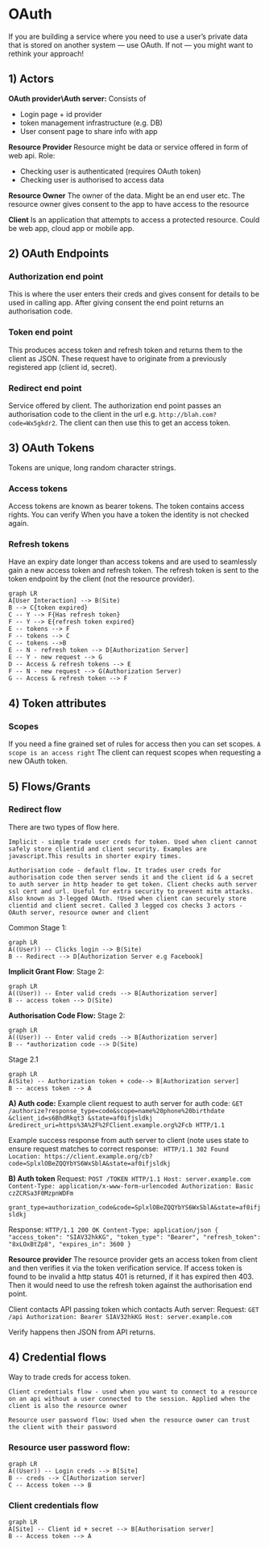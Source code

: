 # OAuth

If you are building a service where you need to use a user’s private data that is stored on another system — use OAuth. If not — you might want to rethink your approach!

## 1) Actors
**OAuth provider\Auth server:**
Consists of 
 - Login page + id provider
 - token management infrastructure (e.g. DB)
 - User consent page to share info with app

**Resource Provider**
Resource might be data or service offered in form of web api. 
Role:
 - Checking user is authenticated (requires OAuth token)
 - Checking user is authorised to access data
 
 **Resource Owner**
 The owner of the data. Might be an end user etc. The resource owner gives consent to the app to have access to the resource


**Client**
Is an application that attempts to access a protected resource. Could be web app, cloud app or mobile app.

## 2) OAuth Endpoints

### Authorization end point
This is where the user enters their creds and gives consent for details to be used in calling app. After giving consent the end point returns an authorisation code.

### Token end point
This produces access token and refresh token and returns them to the client as JSON. These request have to originate from a previously registered app (client id, secret).

### Redirect end point
Service offered by client. The authorization end point passes an authorisation code to the client in the url e.g. `http://blah.com?code=Wx5gkdr2`.
 The client can then use this to get an access token.

## 3) OAuth Tokens
Tokens are unique, long random character strings.

### Access tokens
Access tokens are known as bearer tokens. The token contains access rights. You can verify  When you have a token the identity is not checked again.

### Refresh tokens
Have an expiry date longer than access tokens and are used to seamlessly gain a new access token and refresh token. The refresh token is sent to the token endpoint by the client (not the resource provider).

```mermaid
graph LR
A[User Interaction] --> B(Site)
B --> C{token expired}
C -- Y --> F{Has refresh token}
F -- Y --> E{refresh token expired}
E -- tokens --> F
F -- tokens --> C
C -- tokens -->B
E -- N - refresh token --> D[Authorization Server]
E -- Y - new request --> G
D -- Access & refresh tokens --> E
F -- N - new request --> G(Authorization Server)
G -- Access & refresh token --> F

```

## 4) Token attributes
### Scopes
If you need a fine grained set of rules for access then you can set scopes. 
`A scope is an access right`
The client can request scopes when requesting a new OAuth token.


## 5) Flows/Grants

### Redirect flow
There are two types of flow here. 

`Implicit - simple trade user creds for token. Used when client cannot safely store clientid and client security. Examples are javascript.This results in shorter expiry times.`

`Authorisation code - default flow. It trades user creds for authorisation code then server sends it and the client id & a secret to auth server in http header to get token. Client checks auth server ssl cert and url. Useful for extra security to prevent mitm attacks. Also known as 3-legged OAuth. !Used when client can securely store clientid and client secret. Called 3 legged cos checks 3 actors - OAuth server, resource owner and client`

Common Stage 1:
```mermaid
graph LR
A((User)) -- Clicks login --> B(Site)
B -- Redirect --> D[Authorization Server e.g Facebook]
```
**Implicit Grant Flow**:
Stage 2:
```mermaid
graph LR
A((User)) -- Enter valid creds --> B[Authorization server]
B -- access token --> D(Site)

```

**Authorisation Code Flow:**
Stage 2:
```mermaid
graph LR
A((User)) -- Enter valid creds --> B[Authorization server]
B -- *authorization code --> D(Site)

```
Stage 2.1
```mermaid
graph LR
A(Site) -- Authorization token + code--> B[Authorization server]
B -- access token --> A

```
**A) Auth code:**
Example client request to auth server for auth code:
`GET /authorize?response_type=code&scope=name%20phone%20birthdate &client_id=s6BhdRkqt3
&state=af0ifjsldkj
&redirect_uri=https%3A%2F%2FClient.example.org%2Fcb HTTP/1.1`

Example success response from auth server to client (note uses state to ensure request matches to correct response:
`
HTTP/1.1 302 Found
Location: https://client.example.org/cb?code=SplxlOBeZQQYbYS6WxSblA&state=af0ifjsldkj`

**B) Auth token**
Request:
`POST /TOKEN HTTP/1.1
  Host: server.example.com
  Content-Type: application/x-www-form-urlencoded
  Authorization: Basic czZCRSa3F0MzpnWDFm
` 

`grant_type=authorization_code&code=SplxlOBeZQQYbYS6WxSblA&state=af0ifjsldkj`

Response:
`HTTP/1.1 200 OK
   Content-Type: application/json
   {
     "access_token": "SIAV32hkKG",
     "token_type": "Bearer",
     "refresh_token": "8xLOxBtZp8",
     "expires_in": 3600
   }
`

**Resource provider**
The resource provider gets an access token from client and then verifies it via the token verification service. If access token is found to be invalid a http status 401 is returned, if it has expired then 403. Then it would need to use the refresh token against the authorisation end point. 

Client contacts API passing token which contacts Auth server:
Request:
`GET /api
Authorization: Bearer SIAV32hkKG
Host: server.example.com`

Verify happens then JSON from API returns.

## 4) Credential flows
Way to trade creds for access token.

`Client credentials flow - used when you want to connect to a resource on an api without a user connected to the session. Applied when the client is also the resource owner
`

`Resource user password flow: Used when the resource owner can trust the client with their password`

### Resource user password flow:
```mermaid
graph LR
A((User)) -- Login creds --> B[Site]
B -- creds --> C[Authorization server]
C -- Access token --> B

```

### Client credentials flow
```mermaid
graph LR
A[Site] -- Client id + secret --> B[Authorisation server]
B -- Access token --> A

```

<!--stackedit_data:
eyJoaXN0b3J5IjpbLTIzOTA5NzQxOV19
-->